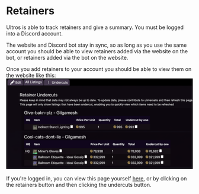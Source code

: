 # Retainers

Ultros is able to track retainers and give a summary. You must be logged into a Discord account.

The website and Discord bot stay in sync, so as long as you use the same account you should be able to view retainers added via the website
on the bot, or retainers added via the bot on the website.

Once you add retainers to your account you should be able to view them on the website like this:
![An example of the website undercuts page](./undercuts_page.png)

If you're logged in, you can view this page yourself [here](https://ultros.app/retainers/undercuts), or by clicking on the retainers button
and then clicking the undercuts button.

